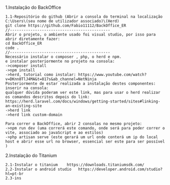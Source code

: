 
1.Instalação do BackOffice

    1.1-Repositório do github (Abrir a consola do terminal na localização  C:\Users\(seu nome de utilizador associado)\(Herd)
    git clone https://github.com/Fabio11112/BackOffice_ER
    //--------------------------------------------
    Abrir o projeto, o ambiente usado foi visual studio, por isso para abrir diretamente fazer:
    cd BackOffice_ER
    code .
    //--------------------------------------------
    Necessário instalar o composer , php, o herd e npm.
    e instalar posteriormente no projeto na consola:
    ->composer install
    ->npm install
    ->herd, tutorial como instalar: https://www.youtube.com/watch?v=DKnn8TlJ4MA&t=817s&ab_channel=NetNinja
    Posteriormente de estar realizada a instalação destes componentes:
    inserir na consola: 
    qualquer dúvida poderam ver este link, mas para usar o herd realizar os comandos descritos depois do link:
    https://herd.laravel.com/docs/windows/getting-started/sites#linking-an-existing-site
    ->herd link
    ->herd link custom-domain

    Para correr o BackOffice, abrir 2 consolas no mesmo projeto:
    ->npm run dev (uma correrá este comando, onde será para poder correr o vite, associado ao javaScript e ao estilos)
    ->php artisan serve (este gerará um url onde conterá um ip do local host e abrir esse url no browser, essencial ser este para ser possível )








2.Instalação do Titanium

    2.1-Instalar o titanium    https://downloads.titaniumsdk.com/
    2.2-Instalar o android studio   https://developer.android.com/studio?hl=pt-br
    2.3-ins


